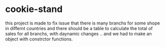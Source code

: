 # cookie-stand
this project is made to fix issue that there is many branchs for some shope in differnt countries and there should be a table to calculate the total of sales for all branchs, with daynamic changes .. and we had to make an object with constrctor functions.